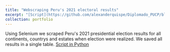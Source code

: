 ```yaml
---
title: "Webscraping Peru's 2021 electoral results"
excerpt: "[Script](https://github.com/alexanderquispe/Diplomado_PUCP/blob/main/Lecture_7/Assignment_4/group_3_ass_4.ipynb): We use Selenium to scrape ONPE's webpage<br/><img src='/images/ONPE.png'>"
collection: portfolio
---
```


Using Selenium we scraped Peru's 2021 presidential election results for all continents, countrys and estates when election were realized. We saved all results in a single table.
[Script in Python](https://github.com/alexanderquispe/Diplomado_PUCP/blob/main/Lecture_7/Assignment_4/group_3_ass_4.ipynb)
